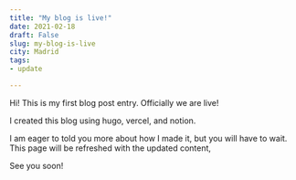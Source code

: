 ```yaml
---
title: "My blog is live!"
date: 2021-02-18
draft: False
slug: my-blog-is-live
city: Madrid
tags:
- update

---
```



Hi! This is my first blog post entry. Officially we are live!

I created this blog using hugo, vercel, and notion.

I am eager to told you more about how I made it, but you will have to wait. This page will be refreshed with the updated content,

See you soon!
